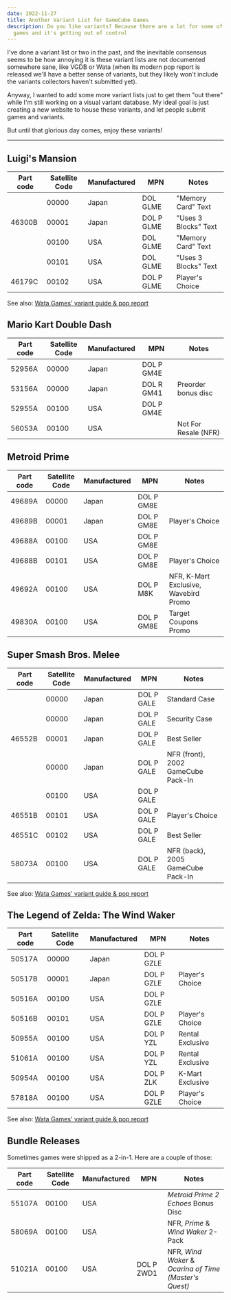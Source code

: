 ```yaml
---
date: 2022-11-27
title: Another Variant List for GameCube Games
description: Do you like variants? Because there are a lot for some of these
  games and it's getting out of control
---
```


I've done a variant list or two in the past, and the inevitable consensus seems to be how annoying it is these variant lists are not documented somewhere sane, like VGDB or Wata (when its modern pop report is released we'll have a better sense of variants, but they likely won't include the variants collectors haven't submitted yet).

Anyway, I wanted to add some more variant lists just to get them "out there" while I'm still working on a visual variant database. My ideal goal is just creating a new website to house these variants, and let people submit games and variants.

But until that glorious day comes, enjoy these variants!

---

## Luigi's Mansion

| Part code | Satellite Code | Manufactured | MPN        | Notes                |
| --------- | -------------- | ------------ | ---------- | -------------------- |
|           | 00000          | Japan        | DOL GLME   | "Memory Card" Text   |
| 46300B    | 00001          | Japan        | DOL P GLME | "Uses 3 Blocks" Text |
|           | 00100          | USA          | DOL GLME   | "Memory Card" Text   |
|           | 00101          | USA          | DOL GLME   | "Uses 3 Blocks" Text |
| 46179C    | 00102          | USA          | DOL P GLME | Player's Choice      |

See also: [Wata Games' variant guide & pop report](https://www.instagram.com/p/CjtgkS9DF0c/)

## Mario Kart Double Dash

| Part code | Satellite Code | Manufactured | MPN        | Notes                |
| --------- | -------------- | ------------ | ---------- | -------------------- |
| 52956A    | 00000          | Japan        | DOL P GM4E |                      |
| 53156A    | 00000          | Japan        | DOL R GM41 | Preorder bonus disc  |
| 52955A    | 00100          | USA          | DOL P GM4E |                      |
| 56053A    | 00100          | USA          |            | Not For Resale (NFR) |

## Metroid Prime

| Part code | Satellite Code | Manufactured | MPN        | Notes                                 |
| --------- | -------------- | ------------ | ---------- | ------------------------------------- |
| 49689A    | 00000          | Japan        | DOL P GM8E |                                       |
| 49689B    | 00001          | Japan        | DOL P GM8E | Player's Choice                       |
| 49688A    | 00100          | USA          | DOL P GM8E |                                       |
| 49688B    | 00101          | USA          | DOL P GM8E | Player's Choice                       |
| 49692A    | 00100          | USA          | DOL P M8K  | NFR, K-Mart Exclusive, Wavebird Promo |
| 49830A    | 00100          | USA          | DOL P GM8E | Target Coupons Promo                  |

## Super Smash Bros. Melee

| Part code | Satellite Code | Manufactured | MPN        | Notes                              |
| --------- | -------------- | ------------ | ---------- | ---------------------------------- |
|           | 00000          | Japan        | DOL P GALE | Standard Case                      |
|           | 00000          | Japan        | DOL P GALE | Security Case                      |
| 46552B    | 00001          | Japan        | DOL P GALE | Best Seller                        |
|           | 00000          | Japan        | DOL P GALE | NFR (front), 2002 GameCube Pack-In |
|           | 00100          | USA          | DOL P GALE |                                    |
| 46551B    | 00101          | USA          | DOL P GALE | Player's Choice                    |
| 46551C    | 00102          | USA          | DOL P GALE | Best Seller                        |
| 58073A    | 00100          | USA          | DOL P GALE | NFR (back), 2005 GameCube Pack-In  |

See also: [Wata Games' variant guide & pop report](https://blog.watagames.com/2022/09/26/variant-guide-super-smash-bros-melee/)

## The Legend of Zelda: The Wind Waker

| Part code | Satellite Code | Manufactured | MPN        | Notes            |
| --------- | -------------- | ------------ | ---------- | ---------------- |
| 50517A    | 00000          | Japan        | DOL P GZLE |                  |
| 50517B    | 00001          | Japan        | DOL P GZLE | Player's Choice  |
| 50516A    | 00100          | USA          | DOL P GZLE |                  |
| 50516B    | 00101          | USA          | DOL P GZLE | Player's Choice  |
| 50955A    | 00100          | USA          | DOL P YZL  | Rental Exclusive |
| 51061A    | 00100          | USA          | DOL P YZL  | Rental Exclusive |
| 50954A    | 00100          | USA          | DOL P ZLK  | K-Mart Exclusive |
| 57818A    | 00100          | USA          | DOL P GZLE | Player's Choice  |

See also: [Wata Games' variant guide & pop report](https://blog.watagames.com/2022/09/24/variant-guide-the-legend-of-zelda-wind-waker/)

## Bundle Releases

Sometimes games were shipped as a 2-in-1. Here are a couple of those:

| Part code | Satellite Code | Manufactured | MPN        | Notes                                                  |
| --------- | -------------- | ------------ | ---------- | ------------------------------------------------------ |
| 55107A    | 00100          | USA          |            | _Metroid Prime 2 Echoes_ Bonus Disc                    |
| 58069A    | 00100          | USA          |            | NFR, _Prime_ & _Wind Waker_ 2-Pack                     |
| 51021A    | 00100          | USA          | DOL P ZWD1 | NFR, _Wind Waker_ & _Ocarina of Time (Master's Quest)_ |
